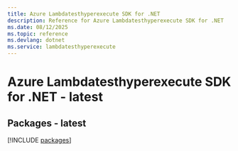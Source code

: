 ```yaml
---
title: Azure Lambdatesthyperexecute SDK for .NET
description: Reference for Azure Lambdatesthyperexecute SDK for .NET
ms.date: 08/12/2025
ms.topic: reference
ms.devlang: dotnet
ms.service: lambdatesthyperexecute
---
```

# Azure Lambdatesthyperexecute SDK for .NET - latest
## Packages - latest
[!INCLUDE [packages](lambdatesthyperexecute-index.md)]